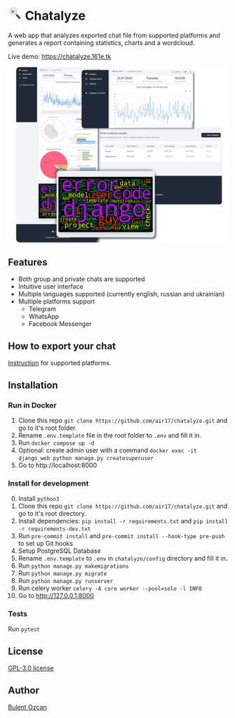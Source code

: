 # ![Chatalyze logo](https://github.com/air17/chatalyze/raw/dev/chatalyze/static/assets/img/favicon/favicon-32x32.png) Chatalyze

A web app that analyzes exported chat file from supported platforms and generates a report containing statistics, charts and a wordcloud.

Live demo: https://chatalyze.161e.tk

![Chatalyze mockup](https://github.com/air17/chatalyze/raw/dev/chatalyze/static/assets/img/mockup-presentation.png)

## Features

- Both group and private chats are supported
- Intuitive user interface
- Multiple languages supported (currently english, russian and ukrainian)
- Multiple platforms support
  - Telegram
  - WhatsApp
  - Facebook Messenger

## How to export your chat

[Instruction](how-to-export.md) for supported platforms.

## Installation

### Run in Docker

1. Clone this repo `git clone https://github.com/air17/chatalyze.git` and go to it's root folder.
2. Rename `.env.template` file in the root folder to `.env` and fill it in.
3. Run `docker compose up -d`
4. Optional: create admin user with a command `docker exec -it django_web python manage.py createsuperuser`
5. Go to http://localhost:8000

### Install for development

0. Install `python3`
1. Clone this repo `git clone https://github.com/air17/chatalyze.git` and go to it's root directory.
2. Install dependencies: `pip install -r requirements.txt` and `pip install -r requirements-dev.txt`
3. Run `pre-commit install` and `pre-commit install --hook-type pre-push` to set up Git hooks
4. Setup PostgreSQL Database
5. Rename `.env.template` to `.env` in `chatalyze/config` directory and fill it in.
6. Run `python manage.py makemigrations`
7. Run `python manage.py migrate`
8. Run `python manage.py runserver`
9. Run celery worker `celery -A core worker --pool=solo -l INFO`
10. Go to http://127.0.0.1:8000

### Tests
Run `pytest`

## License
[GPL-3.0 license](https://github.com/air17/chatalyze/blob/dev/LICENSE.txt)

## Author

[Bulent Ozcan](https://github.com/air17)
